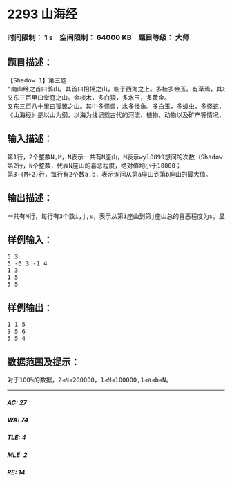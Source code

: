 # 2293 山海经   
### 时间限制： 1 s&nbsp;&nbsp;&nbsp;&nbsp;空间限制： 64000 KB&nbsp;&nbsp;&nbsp;&nbsp;题目等级： 大师  
## 题目描述：  

<pre>
【Shadow 1】第三题
“南山经之首曰鹊山。其首曰招摇之山，临于西海之上。多桂多金玉。有草焉，其状如韭而青华，其名曰祝馀，食之不饥……  
又东三百里曰堂庭之山。金棪木，多白猿，多水玉，多黄金。
又东三百八十里曰猨翼之山。其中多怪兽，水多怪鱼。多白玉，多蝮虫，多怪蛇，多怪木，不可以上……”
《山海经》是以山为纲，以海为线记载古代的河流、植物、动物以及矿产等情况，而且每一条记录路线都不会有重复的山出现。某天，wyl8899想游览《山海经》中的路线，为了简化问题，wyl8899已经把每座山用一个整数表示他对该山的喜恶程度。wyl8899想知道第a座山到第b座山的中间某短路[i,j]能使他感到最满意，即[i,j]这条路上所有山的喜恶程度之和是所有[c,d](a≤c≤d≤b)最大。由于wyl8899还要去WJMZBMR家里【哗……】，所以他把这个问题扔给了Shadow：“你做不出来就……”
</pre>
  
  
## 输入描述：  

<pre>
第1行，2个整数N,M，N表示一共有N座山，M表示wyl8899想问的次数（Shadow：问那么多干嘛……）；
第2行，N个整数，代表N座山的喜恶程度，绝对值均小于10000；
第3-(M+2)行，每行有2个数a,b，表示询问从第a座山到第b座山的最大值。
</pre>
  
  
## 输出描述：  

<pre>
一共有M行，每行有3个数i,j,s，表示从第i座山到第j座山总的喜恶程度为s。显然，对于每个询问，有a≤i≤j≤b，如果有多组解，则输出i最少的，如果i也相等，则输出j最少的解。
</pre>
  
  
## 样例输入：  

<pre>
5 3
5 -6 3 -1 4
1 3
1 5
5 5
</pre>
  
  
## 样例输出：  

<pre>
1 1 5
3 5 6
5 5 4
</pre>
  
  
## 数据范围及提示：  

<pre>
对于100%的数据，2≤N≤200000，1≤M≤100000,1≤a≤b≤N。
</pre>
  
  
***  

##### AC: 27  
##### WA: 74  
##### TLE: 4  
##### MLE: 2  
##### RE: 14  
